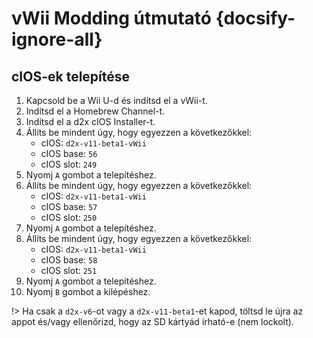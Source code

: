 # vWii Modding útmutató {docsify-ignore-all}

## cIOS-ek telepítése

1. Kapcsold be a Wii U-d és indítsd el a vWii-t.
2. Indítsd el a Homebrew Channel-t.
3. Indítsd el a d2x cIOS Installer-t.
4. Állíts be mindent úgy, hogy egyezzen a következőkkel:
   - cIOS: `d2x-v11-beta1-vWii`
   - cIOS base: `56`
   - cIOS slot: `249`
5. Nyomj `A` gombot a telepítéshez.
6. Állíts be mindent úgy, hogy egyezzen a következőkkel:
   - cIOS: `d2x-v11-beta1-vWii`
   - cIOS base: `57`
   - cIOS slot: `250`
7. Nyomj `A` gombot a telepítéshez.
8. Állíts be mindent úgy, hogy egyezzen a következőkkel:
   - cIOS: `d2x-v11-beta1-vWii`
   - cIOS base: `58`
   - cIOS slot: `251`
9. Nyomj `A` gombot a telepítéshez.
10. Nyomj `B` gombot a kilépéshez.

!> Ha csak a `d2x-v6`-ot vagy a `d2x-v11-beta1`-et kapod, töltsd le újra az appot és/vagy ellenőrizd, hogy az SD kártyád írható-e (nem lockolt).
